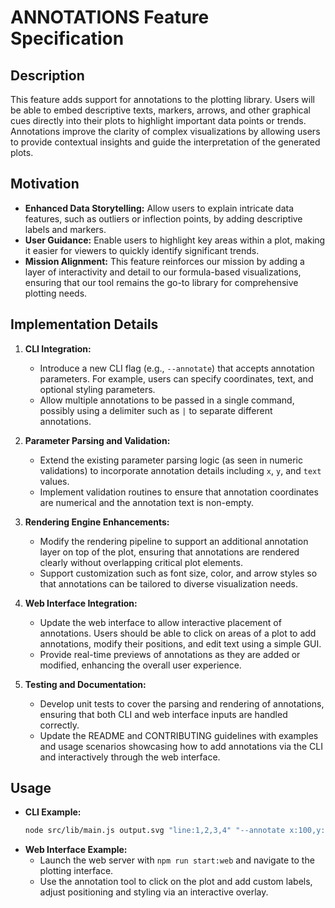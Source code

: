 # ANNOTATIONS Feature Specification

## Description
This feature adds support for annotations to the plotting library. Users will be able to embed descriptive texts, markers, arrows, and other graphical cues directly into their plots to highlight important data points or trends. Annotations improve the clarity of complex visualizations by allowing users to provide contextual insights and guide the interpretation of the generated plots.

## Motivation
- **Enhanced Data Storytelling:** Allow users to explain intricate data features, such as outliers or inflection points, by adding descriptive labels and markers.
- **User Guidance:** Enable users to highlight key areas within a plot, making it easier for viewers to quickly identify significant trends.
- **Mission Alignment:** This feature reinforces our mission by adding a layer of interactivity and detail to our formula-based visualizations, ensuring that our tool remains the go-to library for comprehensive plotting needs.

## Implementation Details
1. **CLI Integration:**
   - Introduce a new CLI flag (e.g., `--annotate`) that accepts annotation parameters. For example, users can specify coordinates, text, and optional styling parameters.
   - Allow multiple annotations to be passed in a single command, possibly using a delimiter such as `|` to separate different annotations.

2. **Parameter Parsing and Validation:**
   - Extend the existing parameter parsing logic (as seen in numeric validations) to incorporate annotation details including `x`, `y`, and `text` values. 
   - Implement validation routines to ensure that annotation coordinates are numerical and the annotation text is non-empty.

3. **Rendering Engine Enhancements:**
   - Modify the rendering pipeline to support an additional annotation layer on top of the plot, ensuring that annotations are rendered clearly without overlapping critical plot elements.
   - Support customization such as font size, color, and arrow styles so that annotations can be tailored to diverse visualization needs.

4. **Web Interface Integration:**
   - Update the web interface to allow interactive placement of annotations. Users should be able to click on areas of a plot to add annotations, modify their positions, and edit text using a simple GUI.
   - Provide real-time previews of annotations as they are added or modified, enhancing the overall user experience.

5. **Testing and Documentation:**
   - Develop unit tests to cover the parsing and rendering of annotations, ensuring that both CLI and web interface inputs are handled correctly.
   - Update the README and CONTRIBUTING guidelines with examples and usage scenarios showcasing how to add annotations via the CLI and interactively through the web interface.

## Usage
- **CLI Example:**
  ```bash
  node src/lib/main.js output.svg "line:1,2,3,4" "--annotate x:100,y:200,text:'Peak Value',fontSize:12,color:#FF5733 | x:150,y:250,text:'Trend Change'"
  ```
- **Web Interface Example:**
   - Launch the web server with `npm run start:web` and navigate to the plotting interface.
   - Use the annotation tool to click on the plot and add custom labels, adjust positioning and styling via an interactive overlay.
